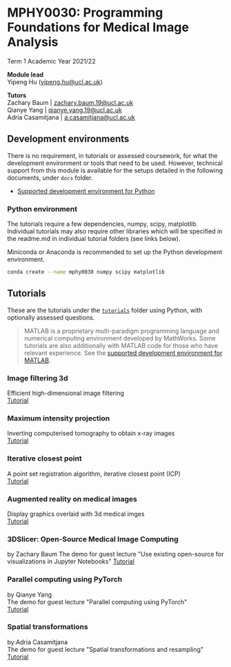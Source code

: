 # MPHY0030: Programming Foundations for Medical Image Analysis 

Term 1 Academic Year 2021/22 

**Module lead**  
Yipeng Hu (yipeng.hu@ucl.ac.uk)  

**Tutors**  
Zachary Baum      | zachary.baum.19@ucl.ac.uk  
Qianye Yang	      | qianye.yang.19@ucl.ac.uk  
Adria Casamitjana | a.casamitjana@ucl.ac.uk  


## Development environments 
There is no requirement, in tutorials or assessed coursework, for what the development environment or tools that need to be used. However, technical support from this module is available for the setups detailed in the following documents, under `docs` folder.
- [Supported development environment for Python](./docs/dev_env_python.md)

### Python environment
The tutorials require a few dependencies, numpy, scipy, matplotlib. Individual tutorials may also require other libraries which will be specified in the readme.md in individual tutorial folders (see links below).

Miniconda or Anaconda is recommended to set up the Python development environment.
```bash
conda create --name mphy0030 numpy scipy matplotlib 
```


## Tutorials
These are the tutorials under the [`tutorials`](./tutorials/) folder using Python, with optionally assessed questions.

>MATLAB is a proprietary multi-paradigm programming language and numerical computing environment developed by MathWorks. Some tutorials are also additionally with MATLAB code for those who have relevant experience. See the [supported development environment for MATLAB](./docs/dev_env_matlab.md).


### Image filtering 3d
Efficient high-dimensional image filtering  
[Tutorial][image_filtering_3d]

[image_filtering_3d]: ./tutorials/image_filtering_3d/readme.md

### Maximum intensity projection 
Inverting computerised tomography to obtain x-ray images  
[Tutorial][maximum_intensity_projection]

[maximum_intensity_projection]: ./tutorials/maximum_intensity_projection/readme.md

### Iterative closest point 
A point set registration algorithm, iterative closest point (ICP)  
[Tutorial][iterative_closest_point]

[iterative_closest_point]: ./tutorials/iterative_closest_point/readme.md

### Augmented reality on medical images
Display graphics overlaid with 3d medical imges  
[Tutorial][augmented_reality]

[augmented_reality]: ./tutorials/augmented_reality/readme.md

### 3DSlicer: Open-Source Medical Image Computing
by Zachary Baum
The demo for guest lecture "Use existing open-source for visualizations in Jupyter Notebooks"
[Tutorial][3d_slicer_jupyter]

[3d_slicer_jupyter]: ./tutorials/3d_slicer_jupyter/readme.md

### Parallel computing using PyTorch
by Qianye Yang  
The demo for guest lecture "Parallel computing using PyTorch"  
[Tutorial][pytorch_parallel_computing]

[pytorch_parallel_computing]: ./tutorials/pytorch_parallel_computing/readme.md

### Spatial transformations
by Adria Casamitjana  
The demo for guest lecture "Spatial transformations and resampling"  
[Tutorial][spatial_transformations]

[spatial_transformations]: ./tutorials/spatial_transformations/readme.md

